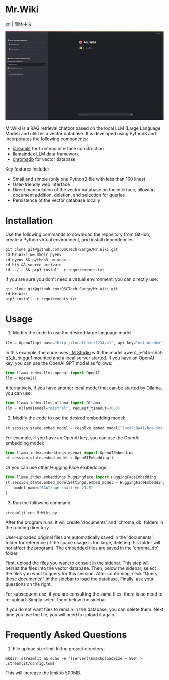 # Mr.Wiki
[en](README.md) | [简体中文](docs/README_zh.md)

<p align="center">
  <img src="https://github.com/QSCTech-Sange/Mr.Wiki/blob/main/docs/sample.gif">
</p>

Mr.Wiki is a RAG retrieval chatbot based on the local LLM (Large Language Model) and utilizes a vector database. It is developed using Python3 and incorporates the following components:

- [streamlit](https://streamlit.io/) for frontend interface construction
- [llamaindex](https://www.llamaindex.ai/) LLM data framework
- [chromadb](https://www.trychroma.com/) for vector database

Key features include:

- Small and simple (only one Python3 file with less than 160 lines)
- User-friendly web interface
- Direct manipulation of the vector database on the interface, allowing document addition, deletion, and selection for queries 
- Persistence of the vector database locally

# Installation
Use the following commands to download the repository from GitHub, create a Python virtual environment, and install dependencies.
```shell
git clone git@github.com:QSCTech-Sange/Mr.Wiki.git
cd Mr.Wiki && mkdir pyenv
cd pyenv && python3 -m venv . 
cd bin && source activate
cd ../.. && pip3 install -r requirements.txt
```
If you are sure you don't need a virtual environment, you can directly use:
```shell
git clone git@github.com:QSCTech-Sange/Mr.Wiki.git
cd Mr.Wiki
pip3 install -r requirements.txt
```
# Usage
1. Modify the code to use the desired large language model:
```python
llm = OpenAI(api_base="http://localhost:1234/v1", api_key="not-needed")
```
In this example, the code uses [LM Studio](https://lmstudio.ai/) with the model qwen1_5-14b-chat-q3_k_m.gguf mounted and a local server started. If you have an OpenAI key, you can use the OpenAI GPT model as follows:

```python
from llama_index.llms.openai import OpenAI
llm = OpenAI()
```
Alternatively, if you have another local model that can be started by [Ollama](https://ollama.com/), you can use:

```python
from llama_index.llms.ollama import Ollama
llm = Ollama(model="mistral", request_timeout=30.0)
```
2. Modify the code to use the desired embedding model:

```python
st.session_state.embed_model = resolve_embed_model("local:BAAI/bge-small-zh-v1.5")
```
For example, if you have an OpenAI key, you can use the OpenAI embedding model:

```python
from llama_index.embeddings.openai import OpenAIEmbedding
st.session_state.embed_model = OpenAIEmbedding()
```
Or you can use other Hugging Face embeddings:
```python
from llama_index.embeddings.huggingface import HuggingFaceEmbedding
st.session_state.embed_modelSettings.embed_model = HuggingFaceEmbedding(
    model_name="BAAI/bge-small-en-v1.5"
)
```
3. Run the following command:
```shell
streamlit run MrWiki.py
```
After the program runs, it will create 'documents' and 'chroma_db' folders in the running directory.

User-uploaded original files are automatically saved in the 'documents' folder for reference (if the space usage is too large, deleting this folder will not affect the program). The embedded files are saved in the 'chroma_db' folder.

First, upload the files you want to consult in the sidebar. This step will persist the files into the vector database. Then, below the sidebar, select the files you want to query for this session. After confirming, click "Query these documents!" in the sidebar to load the database. Finally, ask your questions on the right.

For subsequent use, if you are consulting the same files, there is no need to re-upload. Simply select them below the sidebar.

If you do not want files to remain in the database, you can delete them. Next time you use the file, you will need to upload it again.

# Frequently Asked Questions
1. File upload size limit
In the project directory:
```shell
mkdir .streamlit && echo -e '[server]\nmaxUploadSize = 500' > .streamlit/config.toml
```
This will increase the limit to 500MB.